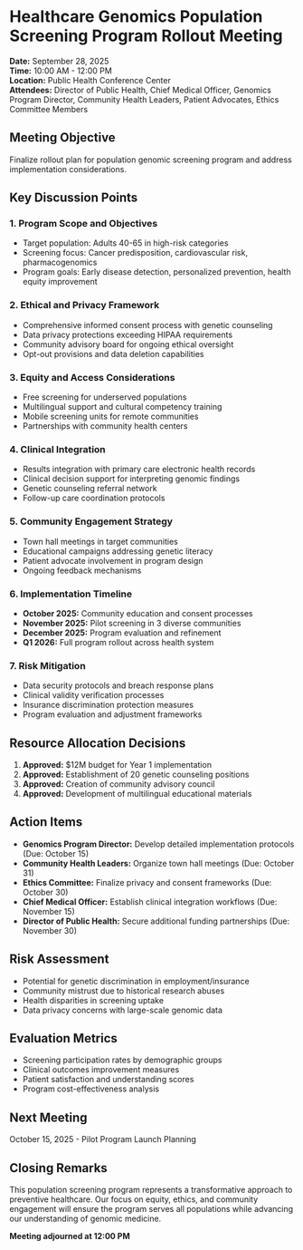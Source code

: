 # Healthcare Genomics Population Screening Program Rollout Meeting

**Date:** September 28, 2025  
**Time:** 10:00 AM - 12:00 PM  
**Location:** Public Health Conference Center  
**Attendees:** Director of Public Health, Chief Medical Officer, Genomics Program Director, Community Health Leaders, Patient Advocates, Ethics Committee Members  

## Meeting Objective
Finalize rollout plan for population genomic screening program and address implementation considerations.

## Key Discussion Points

### 1. Program Scope and Objectives
- Target population: Adults 40-65 in high-risk categories
- Screening focus: Cancer predisposition, cardiovascular risk, pharmacogenomics
- Program goals: Early disease detection, personalized prevention, health equity improvement

### 2. Ethical and Privacy Framework
- Comprehensive informed consent process with genetic counseling
- Data privacy protections exceeding HIPAA requirements
- Community advisory board for ongoing ethical oversight
- Opt-out provisions and data deletion capabilities

### 3. Equity and Access Considerations
- Free screening for underserved populations
- Multilingual support and cultural competency training
- Mobile screening units for remote communities
- Partnerships with community health centers

### 4. Clinical Integration
- Results integration with primary care electronic health records
- Clinical decision support for interpreting genomic findings
- Genetic counseling referral network
- Follow-up care coordination protocols

### 5. Community Engagement Strategy
- Town hall meetings in target communities
- Educational campaigns addressing genetic literacy
- Patient advocate involvement in program design
- Ongoing feedback mechanisms

### 6. Implementation Timeline
- **October 2025:** Community education and consent processes
- **November 2025:** Pilot screening in 3 diverse communities
- **December 2025:** Program evaluation and refinement
- **Q1 2026:** Full program rollout across health system

### 7. Risk Mitigation
- Data security protocols and breach response plans
- Clinical validity verification processes
- Insurance discrimination protection measures
- Program evaluation and adjustment frameworks

## Resource Allocation Decisions
1. **Approved:** $12M budget for Year 1 implementation
2. **Approved:** Establishment of 20 genetic counseling positions
3. **Approved:** Creation of community advisory council
4. **Approved:** Development of multilingual educational materials

## Action Items
- **Genomics Program Director:** Develop detailed implementation protocols (Due: October 15)
- **Community Health Leaders:** Organize town hall meetings (Due: October 31)
- **Ethics Committee:** Finalize privacy and consent frameworks (Due: October 30)
- **Chief Medical Officer:** Establish clinical integration workflows (Due: November 15)
- **Director of Public Health:** Secure additional funding partnerships (Due: November 30)

## Risk Assessment
- Potential for genetic discrimination in employment/insurance
- Community mistrust due to historical research abuses
- Health disparities in screening uptake
- Data privacy concerns with large-scale genomic data

## Evaluation Metrics
- Screening participation rates by demographic groups
- Clinical outcomes improvement measures
- Patient satisfaction and understanding scores
- Program cost-effectiveness analysis

## Next Meeting
October 15, 2025 - Pilot Program Launch Planning

## Closing Remarks
This population screening program represents a transformative approach to preventive healthcare. Our focus on equity, ethics, and community engagement will ensure the program serves all populations while advancing our understanding of genomic medicine.

**Meeting adjourned at 12:00 PM**